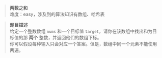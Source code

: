 > **两数之和**  
难度：easy，涉及到的算法知识有数组、哈希表

> **题目描述**  
给定一个整数数组 `nums` 和一个目标值 `target`，请你在该数组中找出和为目标值的那 **两个** 整数，并返回他们的数组下标。  
你可以假设每种输入只会对应一个答案。但是，数组中同一个元素不能使用两遍。  
